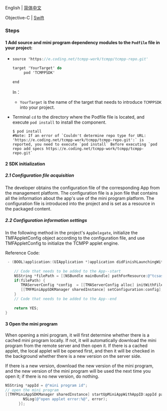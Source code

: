 English | [简体中文](./README_ZH.md)

Objective-C | [Swift](./Swift/README.md)

### Steps

#### 1 Add source and mini program dependency modules to the `Podfile` file in your project:

- ```objective-c
  source 'https://e.coding.net/tcmpp-work/tcmpp/tcmpp-repo.git'
  
  target 'YourTarget' do
       pod 'TCMPPSDK'
      
  end
  ```

  In：

  - `YourTarget` is the name of the target that needs to introduce `TCMPPSDK` into your project.

- Terminal `cd` to the directory where the Podfile file is located, and execute `pod install` to install the component.

  ```shell
  $ pod install
  #Note: If an error of `Couldn't determine repo type for URL: 'https://e.coding.net/tcmpp-work/tcmpp/tcmpp-repo.git':` is reported, you need to execute `pod install` Before executing `pod repo add specs https://e.coding.net/tcmpp-work/tcmpp/tcmpp-repo.git`
  
  ```

#### 2 SDK initialization

##### 2.1 Configuration file acquisition

The developer obtains the configuration file of the corresponding App from the management platform. The configuration file is a json file that contains all the information about the app's use of the mini program platform. The configuration file is introduced into the project and is set as a resource in the packaged content.

##### 2.2 Configuration information settings

In the following method in the project's `AppDelegate`, initialize the TMFAppletConfig object according to the configuration file, and use TMFAppletConfig to initialize the TCMPP applet engine.

Reference Code:

```objective-c
 - (BOOL)application:(UIApplication *)application didFinishLaunchingWithOptions:(NSDictionary *)launchOptions {
	
	// Code that needs to be added to the App--start
    NSString *filePath = [[NSBundle mainBundle] pathForResource:@"tcsas-ios-configurations" ofType:@"json"];
    if(filePath) {
       TMAServerConfig *config  = [[TMAServerConfig alloc] initWithFile:filePath];
       [[TMFMiniAppSDKManager sharedInstance] setConfiguration:config];
    }    
    // Code that needs to be added to the App--end
    
    return YES;
}    

```



#### 3 Open the mini program

When opening a mini program, it will first determine whether there is a cached mini program locally. If not, it will automatically download the mini program from the remote server and then open it. If there is a cached applet, the local applet will be opened first, and then it will be checked in the background whether there is a new version on the server side.

If there is a new version, download the new version of the mini program, and the new version of the mini program will be used the next time you open it; if there is no new version, do nothing.

```objective-c
NSString *appId = @"mini program id";
// open the mini program   
[[TMFMiniAppSDKManager sharedInstance] startUpMiniAppWithAppID:appId parentVC:self completion:^(NSError *_Nullable error) {
 		NSLog(@"open applet error:%@", error);
      }];
```

